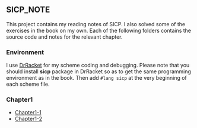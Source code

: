 
## SICP_NOTE
This project contains my reading notes of SICP. I also solved some of the exercises in the book on my own.
Each of the following folders contains the source code and notes for the relevant chapter.
### Environment
I use [DrRacket](https://racket-lang.org/) for my scheme coding and debugging. Please note that you should install
**sicp** package in DrRacket so as to get the same programming environment as in the book. Then add `#lang sicp` at the
very beginning of each scheme file.
### Chapter1
* [Chapter1-1](https://github.com/deelsilcon/sicp_note/tree/master/ch1_1) 
* [Chapter1-2](https://github.com/deelsilcon/sicp_note/tree/master/ch1_2)
